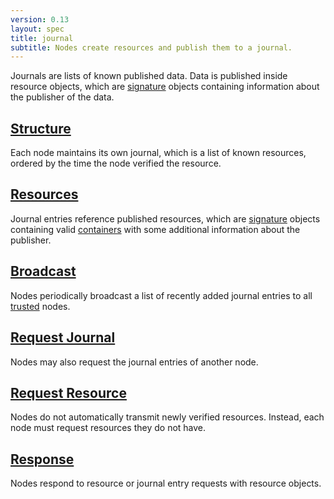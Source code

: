 ```yaml
---
version: 0.13
layout: spec
title: journal
subtitle: Nodes create resources and publish them to a journal.
---
```



Journals are lists of known published data. Data is published
inside resource objects, which are [signature](../core/signature)
objects containing information about the publisher of the data.

## [Structure](./structure)

Each node maintains its own journal, which is a list of known
resources, ordered by the time the node verified the resource.

## [Resources](./resource)

Journal entries reference published resources, which are
[signature](../core/signature) objects containing valid
[containers](../core/container) with some additional information
about the publisher.

## [Broadcast](./broadcast)

Nodes periodically broadcast a list of recently added journal
entries to all [trusted](../schema/trust) nodes.

## [Request Journal](./request_journal)

Nodes may also request the journal entries of another node.

## [Request Resource](./request_resource)

Nodes do not automatically transmit newly verified resources. Instead,
each node must request resources they do not have.

## [Response](./response)

Nodes respond to resource or journal entry requests with
resource objects.

